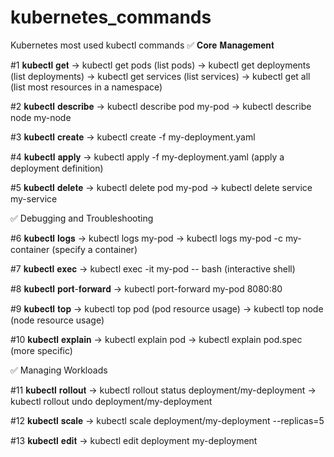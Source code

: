 # kubernetes_commands
Kubernetes most used kubectl commands
✅ 𝐂𝐨𝐫𝐞 𝐌𝐚𝐧𝐚𝐠𝐞𝐦𝐞𝐧𝐭

#1 𝐤𝐮𝐛𝐞𝐜𝐭𝐥 𝐠𝐞𝐭
→ kubectl get pods (list pods)
→ kubectl get deployments (list deployments)
→ kubectl get services (list services)
→ kubectl get all (list most resources in a namespace)

#2 𝐤𝐮𝐛𝐞𝐜𝐭𝐥 𝐝𝐞𝐬𝐜𝐫𝐢𝐛𝐞
→ kubectl describe pod my-pod
→ kubectl describe node my-node

#3 𝐤𝐮𝐛𝐞𝐜𝐭𝐥 𝐜𝐫𝐞𝐚𝐭𝐞
→ kubectl create -f my-deployment.yaml

#4 𝐤𝐮𝐛𝐞𝐜𝐭𝐥 𝐚𝐩𝐩𝐥𝐲
→ kubectl apply -f my-deployment.yaml (apply a deployment definition)

#5 𝐤𝐮𝐛𝐞𝐜𝐭𝐥 𝐝𝐞𝐥𝐞𝐭𝐞
→ kubectl delete pod my-pod
→ kubectl delete service my-service

✅ Debugging and Troubleshooting

#6 𝐤𝐮𝐛𝐞𝐜𝐭𝐥 𝐥𝐨𝐠𝐬
→ kubectl logs my-pod
→ kubectl logs my-pod -c my-container (specify a container)

#7 𝐤𝐮𝐛𝐞𝐜𝐭𝐥 𝐞𝐱𝐞𝐜
→ kubectl exec -it my-pod -- bash (interactive shell)

#8 𝐤𝐮𝐛𝐞𝐜𝐭𝐥 𝐩𝐨𝐫𝐭-𝐟𝐨𝐫𝐰𝐚𝐫𝐝
→ kubectl port-forward my-pod 8080:80

#9 𝐤𝐮𝐛𝐞𝐜𝐭𝐥 𝐭𝐨𝐩
→ kubectl top pod (pod resource usage) 
→ kubectl top node (node resource usage)

#10 𝐤𝐮𝐛𝐞𝐜𝐭𝐥 𝐞𝐱𝐩𝐥𝐚𝐢𝐧
→ kubectl explain pod 
→ kubectl explain pod.spec (more specific)

✅ Managing Workloads

#11 𝐤𝐮𝐛𝐞𝐜𝐭𝐥 𝐫𝐨𝐥𝐥𝐨𝐮𝐭
→ kubectl rollout status deployment/my-deployment 
→ kubectl rollout undo deployment/my-deployment

#12 𝐤𝐮𝐛𝐞𝐜𝐭𝐥 𝐬𝐜𝐚𝐥𝐞
→ kubectl scale deployment/my-deployment --replicas=5

#13 𝐤𝐮𝐛𝐞𝐜𝐭𝐥 𝐞𝐝𝐢𝐭
→ kubectl edit deployment my-deployment
